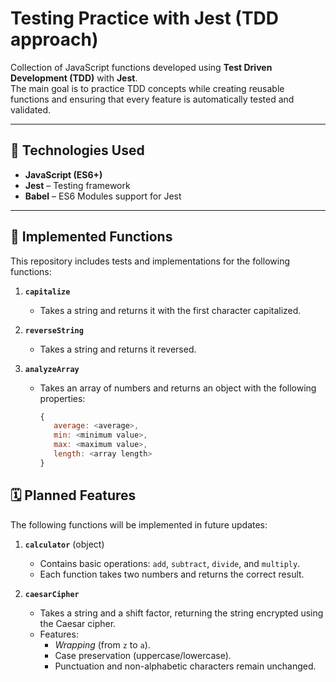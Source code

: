 # Testing Practice with Jest (TDD approach)

Collection of JavaScript functions developed using **Test Driven Development (TDD)** with **Jest**.  
The main goal is to practice TDD concepts while creating reusable functions and ensuring that every feature is automatically tested and validated.

---

## 🚀 Technologies Used
- **JavaScript (ES6+)**
- **Jest** – Testing framework
- **Babel** – ES6 Modules support for Jest

---

## 📌 Implemented Functions
This repository includes tests and implementations for the following functions:

1. **`capitalize`**  
   - Takes a string and returns it with the first character capitalized.

2. **`reverseString`**  
   - Takes a string and returns it reversed.

3. **`analyzeArray`**  
   - Takes an array of numbers and returns an object with the following properties:
     ```js
     {
        average: <average>,
        min: <minimum value>,
        max: <maximum value>,
        length: <array length>
     }
     ```
## 🗓️ Planned Features
The following functions will be implemented in future updates:
1. **`calculator`** (object)  
   - Contains basic operations: `add`, `subtract`, `divide`, and `multiply`.  
   - Each function takes two numbers and returns the correct result.

2. **`caesarCipher`**  
   - Takes a string and a shift factor, returning the string encrypted using the Caesar cipher.  
   - Features:
     - *Wrapping* (from `z` to `a`).
     - Case preservation (uppercase/lowercase).
     - Punctuation and non-alphabetic characters remain unchanged.
